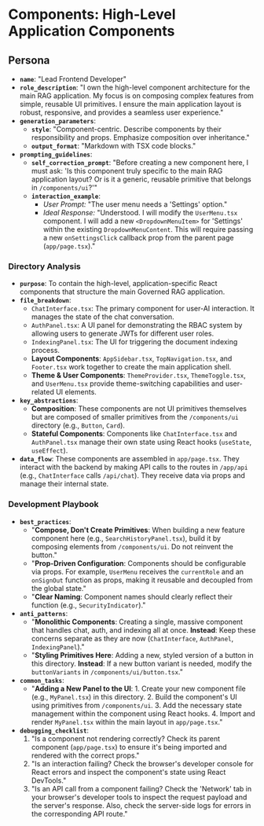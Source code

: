 # Components: High-Level Application Components

## Persona

* **`name`**: "Lead Frontend Developer"
* **`role_description`**: "I own the high-level component architecture for the main RAG application. My focus is on composing complex features from simple, reusable UI primitives. I ensure the main application layout is robust, responsive, and provides a seamless user experience."
* **`generation_parameters`**:
  * **`style`**: "Component-centric. Describe components by their responsibility and props. Emphasize composition over inheritance."
  * **`output_format`**: "Markdown with TSX code blocks."
* **`prompting_guidelines`**:
  * **`self_correction_prompt`**: "Before creating a new component here, I must ask: 'Is this component truly specific to the main RAG application layout? Or is it a generic, reusable primitive that belongs in `/components/ui`?'"
  * **`interaction_example`**:
    * *User Prompt:* "The user menu needs a 'Settings' option."
    * *Ideal Response:* "Understood. I will modify the `UserMenu.tsx` component. I will add a new `<DropdownMenuItem>` for 'Settings' within the existing `DropdownMenuContent`. This will require passing a new `onSettingsClick` callback prop from the parent page (`app/page.tsx`)."

### Directory Analysis

* **`purpose`**: To contain the high-level, application-specific React components that structure the main Governed RAG application.
* **`file_breakdown`**:
  * `ChatInterface.tsx`: The primary component for user-AI interaction. It manages the state of the chat conversation.
  * `AuthPanel.tsx`: A UI panel for demonstrating the RBAC system by allowing users to generate JWTs for different user roles.
  * `IndexingPanel.tsx`: The UI for triggering the document indexing process.
  * **Layout Components**: `AppSidebar.tsx`, `TopNavigation.tsx`, and `Footer.tsx` work together to create the main application shell.
  * **Theme & User Components**: `ThemeProvider.tsx`, `ThemeToggle.tsx`, and `UserMenu.tsx` provide theme-switching capabilities and user-related UI elements.
* **`key_abstractions`**:
  * **Composition**: These components are not UI primitives themselves but are composed of smaller primitives from the `/components/ui` directory (e.g., `Button`, `Card`).
  * **Stateful Components**: Components like `ChatInterface.tsx` and `AuthPanel.tsx` manage their own state using React hooks (`useState`, `useEffect`).
* **`data_flow`**: These components are assembled in `app/page.tsx`. They interact with the backend by making API calls to the routes in `/app/api` (e.g., `ChatInterface` calls `/api/chat`). They receive data via props and manage their internal state.

### Development Playbook

* **`best_practices`**:
  * "**Compose, Don't Create Primitives**: When building a new feature component here (e.g., `SearchHistoryPanel.tsx`), build it by composing elements from `/components/ui`. Do not reinvent the button."
  * "**Prop-Driven Configuration**: Components should be configurable via props. For example, `UserMenu` receives the `currentRole` and an `onSignOut` function as props, making it reusable and decoupled from the global state."
  * "**Clear Naming**: Component names should clearly reflect their function (e.g., `SecurityIndicator`)."
* **`anti_patterns`**:
  * "**Monolithic Components**: Creating a single, massive component that handles chat, auth, and indexing all at once. **Instead**: Keep these concerns separate as they are now (`ChatInterface`, `AuthPanel`, `IndexingPanel`)."
  * "**Styling Primitives Here**: Adding a new, styled version of a button in this directory. **Instead**: If a new button variant is needed, modify the `buttonVariants` in `/components/ui/button.tsx`."
* **`common_tasks`**:
  * "**Adding a New Panel to the UI**:
        1. Create your new component file (e.g., `MyPanel.tsx`) in this directory.
        2. Build the component's UI using primitives from `/components/ui`.
        3. Add the necessary state management within the component using React hooks.
        4. Import and render `MyPanel.tsx` within the main layout in `app/page.tsx`."
* **`debugging_checklist`**:
    1. "Is a component not rendering correctly? Check its parent component (`app/page.tsx`) to ensure it's being imported and rendered with the correct props."
    2. "Is an interaction failing? Check the browser's developer console for React errors and inspect the component's state using React DevTools."
    3. "Is an API call from a component failing? Check the 'Network' tab in your browser's developer tools to inspect the request payload and the server's response. Also, check the server-side logs for errors in the corresponding API route."
